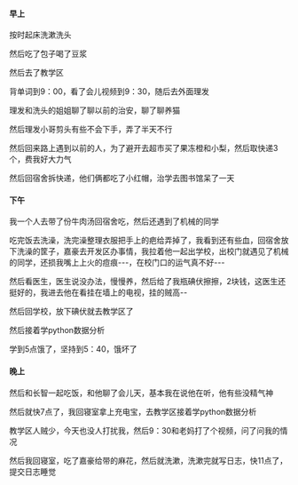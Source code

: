 #### 早上

按时起床洗漱洗头

然后吃了包子喝了豆浆

然后去了教学区

背单词到9：00，看了会儿视频到9：30，随后去外面理发

理发和洗头的姐姐聊了聊以前的治安，聊了聊养猫

然后理发小哥剪头有些不会下手，弄了半天不行

然后回来路上遇到以前的人，为了避开去超市买了果冻橙和小梨，然后取快递3个，费我好大力气

然后回宿舍拆快递，他们俩都吃了小红帽，治学去图书馆呆了一天

#### 下午

我一个人去带了份牛肉汤回宿舍吃，然后还遇到了机械的同学

吃完饭去洗澡，洗完澡整理衣服把手上的疤给弄掉了，我看到还有些血，回宿舍放下洗澡的筐子，嘉豪去开发区办事情，我拉着他一起出学校，出校门就遇见了机械的同学，还损我嘴上上火的痘痕---，在校门口的运气真不好---

然后看医生，医生说没办法，慢慢养，然后给了我瓶碘伏擦擦，2块钱，这医生还挺好的，我进去他在看挂在墙上的电视，挂的贼高--

然后回学校，放下碘伏就去教学区了

然后接着学python数据分析

学到5点饿了，坚持到5：40，饿坏了

#### 晚上

然后和长智一起吃饭，和他聊了会儿天，基本我在说他在听，他有些没精气神

然后就快7点了，我回寝室拿上充电宝，去教学区接着学python数据分析

教学区人贼少，今天也没人打扰我，然后9：30和老妈打了个视频，问了问我的情况

然后我回寝室，吃了嘉豪给带的麻花，然后就洗漱，洗漱完就写日志，快11点了，提交日志睡觉